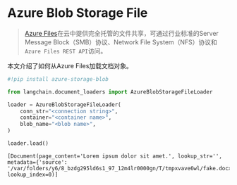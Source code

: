 # Azure Blob Storage File
>[Azure Files](https://learn.microsoft.com/en-us/azure/storage/files/storage-files-introduction)在云中提供完全托管的文件共享，可通过行业标准的Server Message Block（SMB）协议、Network File System（NFS）协议和`Azure Files REST API`访问。

本文介绍了如何从Azure Files加载文档对象。


```python
#!pip install azure-storage-blob
```


```python
from langchain.document_loaders import AzureBlobStorageFileLoader
```


```python
loader = AzureBlobStorageFileLoader(
    conn_str="<connection string>",
    container="<container name>",
    blob_name="<blob name>",
)
```


```python
loader.load()
```




    [Document(page_content='Lorem ipsum dolor sit amet.', lookup_str='', metadata={'source': '/var/folders/y6/8_bzdg295ld6s1_97_12m4lr0000gn/T/tmpxvave6wl/fake.docx'}, lookup_index=0)]




```python

```
